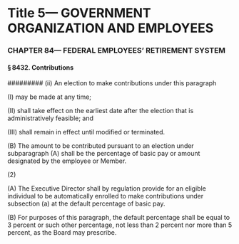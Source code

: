 
# Title 5— GOVERNMENT ORGANIZATION AND EMPLOYEES
### CHAPTER 84— FEDERAL EMPLOYEES’ RETIREMENT SYSTEM
#### § 8432. Contributions
######### (ii) An election to make contributions under this paragraph

(I) may be made at any time;

(II) shall take effect on the earliest date after the election that is administratively feasible; and

(III) shall remain in effect until modified or terminated.

(B) The amount to be contributed pursuant to an election under subparagraph (A) shall be the percentage of basic pay or amount designated by the employee or Member.

(2)

(A) The Executive Director shall by regulation provide for an eligible individual to be automatically enrolled to make contributions under subsection (a) at the default percentage of basic pay.

(B) For purposes of this paragraph, the default percentage shall be equal to 3 percent or such other percentage, not less than 2 percent nor more than 5 percent, as the Board may prescribe.
